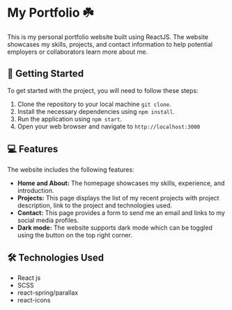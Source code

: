 # My Portfolio :shamrock:

This is my personal portfolio website built using ReactJS. The website showcases my skills, projects, and contact information to help potential employers or collaborators learn more about me.

## :mag_right: Getting Started
To get started with the project, you will need to follow these steps:

1. Clone the repository to your local machine `git clone`.
2. Install the necessary dependencies using `npm install`.
3. Run the application using `npm start`.
4. Open your web browser and navigate to `http://localhost:3000`

## :computer: Features
The website includes the following features:

- **Home and About:** The homepage showcases my skills, experience, and introduction.
- **Projects:** This page displays the list of my recent projects with project description, link to the project and technologies used.
- **Contact:** This page provides a form to send me an email and links to my social media profiles.
- **Dark mode:** The website supports dark mode which can be toggled using the button on the top right corner.

## :hammer_and_wrench: Technologies Used

- React js
- SCSS
- react-spring/parallax
- react-icons